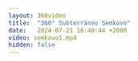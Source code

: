```yaml
---
layout: 360video
title:  "360° Subterráneo Semkovo"
date:   2024-07-21 16:48:44 +2000
video: semkovo1.mp4
hidden: false
---
```

